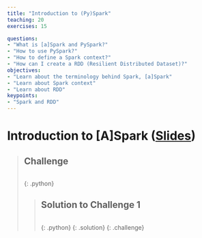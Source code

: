 ```yaml
---
title: "Introduction to (Py)Spark"
teaching: 20
exercises: 15

questions:
- "What is [a]Spark and PySpark?"
- "How to use PySpark?"
- "How to define a Spark context?"
- "How can I create a RDD (Resilient Distributed Dataset)?"
objectives:
- "Learn about the terminology behind Spark, [a]Spark"
- "Learn about Spark context"
- "Learn about RDD"
keypoints:
- "Spark and RDD"
---
```


# Introduction to [A]Spark ([Slides](/slides/spark))


> ## Challenge 
>
>  
>
> ~~~
> 
> ~~~
> {: .python}
>
>
> > ## Solution to Challenge 1
> > 
> >
> > ~~~
> > 
> > ~~~
> > {: .python}
> {: .solution}
{: .challenge}


&nbsp;
&nbsp;
&nbsp;
&nbsp;
